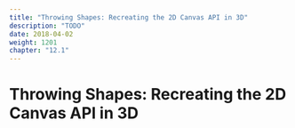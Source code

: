 ```yaml
---
title: "Throwing Shapes: Recreating the 2D Canvas API in 3D"
description: "TODO"
date: 2018-04-02
weight: 1201
chapter: "12.1"
---
```


# Throwing Shapes: Recreating the 2D Canvas API in 3D
